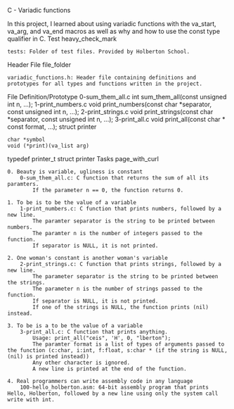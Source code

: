 C - Variadic functions

In this project, I learned about using variadic functions with the va_start, va_arg, and va_end macros as well as why and how to use the const type qualifier in C.
Test heavy_check_mark

    tests: Folder of test files. Provided by Holberton School.

Header File file_folder

    variadic_functions.h: Header file containing definitions and prototypes for all types and functions written in the project.

File 	Definition/Prototype
0-sum_them_all.c 	int sum_them_all(const unsigned int n, ...);
1-print_numbers.c 	void print_numbers(const char *separator, const unsigned int n, ...);
2-print_strings.c 	void print_strings(const char *separator, const unsigned int n, ...);
3-print_all.c 	void print_all(const char * const format, ...);
struct printer 	

    char *symbol
    void (*print)(va_list arg)

typedef printer_t 	struct printer
Tasks page_with_curl

    0. Beauty is variable, ugliness is constant
        0-sum_them_all.c: C function that returns the sum of all its paramters.
            If the parameter n == 0, the function returns 0.

    1. To be is to be the value of a variable
        1-print_numbers.c: C function that prints numbers, followed by a new line.
            The paramter separator is the string to be printed between numbers.
            The paramter n is the number of integers passed to the function.
            If separator is NULL, it is not printed.

    2. One woman's constant is another woman's variable
        2-print_strings.c: C function that prints strings, followed by a new line.
            The parameter separator is the string to be printed between the strings.
            The parameter n is the number of strings passed to the function.
            If separator is NULL, it is not printed.
            If one of the strings is NULL, the function prints (nil) instead.

    3. To be is a to be the value of a variable
        3-print_all.c: C function that prints anything.
            Usage: print_all("ceis", 'H', 0, "lberton");
            The paramter format is a list of types of arguments passed to the function (c:char, i:int, f:float, s:char * (if the string is NULL, (nil) is printed instead))
            Any other character is ignored.
            A new line is printed at the end of the function.

    4. Real programmers can write assembly code in any language
        100-hello_holberton.asm: 64-bit assembly program that prints Hello, Holberton, followed by a new line using only the system call write with int.

